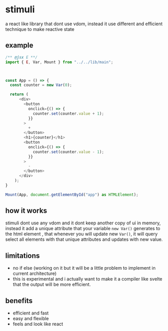 # stimuli
a react like library that dont use vdom, instead it use different and efficient technique to make reactive state   

## example
```typescript
/** @jsx E **/
import { E, Var, Mount } from "../../lib/main";



const App = () => {
  const counter = new Var(0);

  return (
      <div>
        <button
          onclick={() => {
            counter.set(counter.value + 1);
          }}
        >
          +
        </button>
        <h1>{counter}</h1>
        <button
          onclick={() => {
            counter.set(counter.value - 1);
          }}
        >
          -
        </button>
      </div>
    );
}

Mount(App, document.getElementById("app") as HTMLElement);
```

## how it works
stimuli dont use any vdom and it dont keep another copy of ui in memory, instead it add a unique attribute that your variable `new Var()` 
generates to the html element , that whenever you will update new `Var()`, it will query select all elements with that unique attributes and updates with new value.

## limitations
- no if else (working on it but it will be a little problem to implement in current architecture)
- this is experimental and i actually want to make it a compiler like svelte that the output will be more efficient.

## benefits
- efficient and fast
- easy and flexible
- feels and look like react



